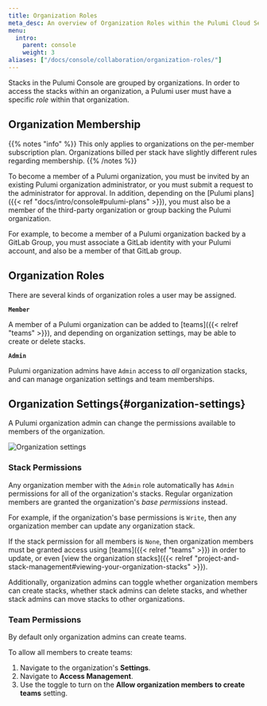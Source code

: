 ```yaml
---
title: Organization Roles
meta_desc: An overview of Organization Roles within the Pulumi Cloud Service.
menu:
  intro:
    parent: console
    weight: 3
aliases: ["/docs/console/collaboration/organization-roles/"]
---
```


Stacks in the Pulumi Console are grouped by organizations. In order to access the
stacks within an organization, a Pulumi user must have a specific _role_ within that
organization.

## Organization Membership

{{% notes "info" %}}
This only applies to organizations on the per-member subscription plan.
Organizations billed per stack have slightly different rules regarding membership.
{{% /notes %}}

To become a member of a Pulumi organization, you must be invited by an existing Pulumi
organization administrator, or you must submit a request to the administrator for approval.
In addition, depending on the [Pulumi plans]({{< ref "docs/intro/console#pulumi-plans" >}}),
you must also be a member of the third-party organization or group backing the Pulumi organization.

For example, to become a member of a Pulumi organization backed by a GitLab Group,
you must associate a GitLab identity with your Pulumi account, and also
be a member of that GitLab group.

## Organization Roles

There are several kinds of organization roles a user may be assigned.

**`Member`**

A member of a Pulumi organization can be added to [teams]({{< relref "teams" >}}), and
depending on organization settings, may be able to create or delete stacks.

**`Admin`**

Pulumi organization admins have `Admin` access to _all_ organization stacks,
and can manage organization settings and team memberships.

## Organization Settings{#organization-settings}

A Pulumi organization admin can change
the permissions available to members of the organization.

![Organization settings](/images/docs/reference/service/org-settings-card.png)

### Stack Permissions

Any organization member with the `Admin` role automatically has `Admin`
permissions for all of the organization's stacks. Regular organization members
are granted the organization's _base permissions_ instead.

For example, if the organization's base permissions is `Write`, then
any organization member can update any organization stack.

If the stack permission for all members is `None`, then organization members must be
granted access using [teams]({{< relref "teams" >}}) in order to update, or even [view the organization
stacks]({{< relref "project-and-stack-management#viewing-your-organization-stacks" >}}).

Additionally, organization admins can toggle whether organization members can create stacks, whether
stack admins can delete stacks, and whether stack admins can move stacks to other organizations.

### Team Permissions

By default only organization admins can create teams.

To allow all members to create teams:

1. Navigate to the organization's **Settings**.
1. Navigate to **Access Management**.
1. Use the toggle to turn on the **Allow organization members to create teams** setting.
